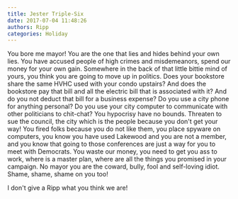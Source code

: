 ```yaml
---
title: Jester Triple-Six
date: 2017-07-04 11:48:26
authors: Ripp
categories: Holiday
---
```


 You bore me mayor! You are the one that lies and hides behind your own lies. You have accused people of high crimes and misdemeanors, spend our money for your own gain. Somewhere in the back of that little bittie mind of yours, you think you are going to move up in politics. Does your bookstore share the same HVHC used with your condo upstairs? And does the bookstore pay that bill and all the electric bill that is associated with it? And do you not deduct that bill for a business expense? Do you use a city phone for anything personal? Do you use your city computer to communicate with other politicians to chit-chat? You hypocrisy have no bounds. Threaten to sue the council, the city which is the people because you don't get your way! You fired folks because you do not like them, you place spyware on computers, you know you have used Lakewood and you are not a member, and you know that going to those conferences are just a way for you to meet with Democrats. You waste our money, you need to get you ass to work, where is a master plan, where are all the things you promised in your campaign. No mayor you are the coward, bully, fool and self-loving idiot. Shame, shame, shame on you too!

I don't give a Ripp what you think we are!